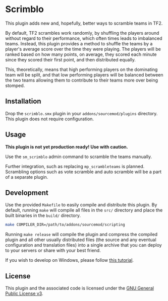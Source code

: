 # Scrimblo

This plugin adds new and, hopefully, better ways to scramble teams in TF2. 

By default, TF2 scrambles work randomly, by shuffling the players around without regard to their performance, which often times leads to imbalanced teams. Instead, this plugin provides a method to shuffle the teams by a player's average score over the time they were playing. The players will be ranked based on how many points, on average, they scored each minute since they scored their first point, and then distributed equally.

This, theoretically, means that high performing players on the dominating team will be split, and that low performing players will be balanced between the two teams allowing them to contribute to their teams more over being stomped.

## Installation

Drop the `scrimblo.smx` plugin in your `addons/sourcemod/plugins` directory. This plugin does not require configuration.

## Usage 

**This plugin is not yet production ready! Use with caution.**

Use the `sm_scrimblo` admin command to scramble the teams manually.

Further integration, such as replacing `mp_scrambleteams` is planned. Scrambling options such as vote scramble and auto scramble will be a part of a separate plugin.

## Development

Use the provided `Makefile` to easily compile and distribute this plugin. By default, running `make` will compile all files in the `src/` directory and place the built binaries in the `build/` directory.

```bash
make COMPILER_DIR=/path/to/addons/sourcemod/scripting
```

Running `make release` will compile the plugin and compress the compiled plugin and all other usually distributed files (the source and any eventual configuration and translation files) into a single archive that you can deploy to your servers or share with your best friend.

If you wish to develop on Windows, please follow [this tutorial](https://ubuntu.com/tutorials/install-ubuntu-desktop#1-overview).

## License

This plugin and the associated code is licensed under the [GNU General Public License v3](LICENSE).
